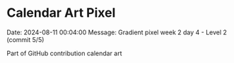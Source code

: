 # Calendar Art Pixel

Date: 2024-08-11 00:04:00
Message: Gradient pixel week 2 day 4 - Level 2 (commit 5/5)

Part of GitHub contribution calendar art
